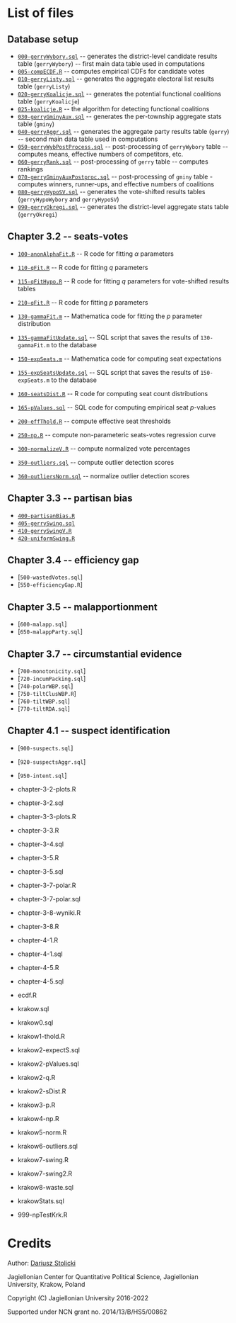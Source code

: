 # List of files
## Database setup
* [`000-gerryWybory.sql`](000-gerryWybory.sql) -- generates the district-level candidate results table (`gerryWybory`) -- first main data table used in computations
* [`005-compECDF.R`](005-compECDF.R) -- computes empirical CDFs for candidate votes
* [`010-gerryListy.sql`](010-gerryListy.sql) -- generates the aggregate electoral list results table (`gerryListy`)
* [`020-gerryKoalicje.sql`](020-gerryKoalicje.sql) -- generates the potential functional coalitions table (`gerryKoalicje`)
* [`025-koalicje.R`](025-koalicje.R) -- the algorithm for detecting functional coalitions
* [`030-gerryGminyAux.sql`](030-gerryGminyAux.sql) -- generates the per-township aggregate stats table (`gminy`)
* [`040-gerryAggr.sql`](040-gerryAggr.sql) -- generates the aggregate party results table (`gerry`) -- second main data table used in computations
* [`050-gerryWybPostProcess.sql`](050-gerryWybPostProcess.sql) -- post-processing of `gerryWybory` table -- computes means, effective numbers of competitors, etc.
* [`060-gerryRank.sql`](060-gerryRank.sql) -- post-processing of `gerry` table -- computes rankings
* [`070-gerryGminyAuxPostproc.sql`](070-gerryGminyAuxPostproc.sql) -- post-processing of `gminy` table - computes winners, runner-ups, and effective numbers of coalitions
* [`080-gerryHypoSV.sql`](080-gerryHypoSV.sql) -- generates the vote-shifted results tables (`gerryHypoWybory` and `gerryHypoSV`)
* [`090-gerryOkregi.sql`](090-gerryOkregi.sql) -- generates the district-level aggregate stats table (`gerryOkregi`)

## Chapter 3.2 -- seats-votes
* [`100-anonAlphaFit.R`](100-anonAlphaFit.R) -- R code for fitting $\alpha$ parameters
* [`110-qFit.R`](110-qFit.R) -- R code for fitting $q$ parameters
* [`115-qFitHypo.R`](115-qFitHypo.R) -- R code for fitting $q$ parameters for vote-shifted results tables
* [`210-qFit.R`](120-qFit.R) -- R code for fitting $p$ parameters
* [`130-gammaFit.m`](130-gammaFit.m) -- Mathematica code for fitting the $p$ parameter distribution
* [`135-gammaFitUpdate.sql`](135-gammaFitUpdate.sql) -- SQL script that saves the results of `130-gammaFit.m` to the database
* [`150-expSeats.m`](150-expSeats.m) -- Mathematica code for computing seat expectations
* [`155-expSeatsUpdate.sql`](155-expSeatsUpdate.sql) -- SQL script that saves the results of `150-expSeats.m` to the database
* [`160-seatsDist.R`](160-seatsDist.R) -- R code for computing seat count distributions
* [`165-pValues.sql`](165-pValues.sql) -- SQL code for computing empirical seat $p$-values

* [`200-effThold.R`](200-effThold.R) -- compute effective seat thresholds
* [`250-np.R`](250-np.R) -- compute non-parameteric seats-votes regression curve

* [`300-normalizeV.R`](300-normalizeV.R) -- compute normalized vote percentages
* [`350-outliers.sql`](350-outliers.sql) -- compute outlier detection scores
* [`360-outliersNorm.sql`](360-outliersNorm.sql) -- normalize outlier detection scores

## Chapter 3.3 -- partisan bias
* [`400-partisanBias.R`](400-partisanBias.R)
* [`405-gerrySwing.sql`](405-gerrySwing.sql)
* [`410-gerrySwingV.R`](410-gerrySwingV.R)
* [`420-uniformSwing.R`](420-uniformSwing.R)

## Chapter 3.4 -- efficiency gap
* [`500-wastedVotes.sql`]
* [`550-efficiencyGap.R`]

## Chapter 3.5 -- malapportionment
* [`600-malapp.sql`]
* [`650-malappParty.sql`]

## Chapter 3.7 -- circumstantial evidence
* [`700-monotonicity.sql`]
* [`720-incumPacking.sql`]
* [`740-polarWBP.sql`]
* [`750-tiltClusWBP.R`]
* [`760-tiltWBP.sql`]
* [`770-tiltRDA.sql`]

## Chapter 4.1 -- suspect identification
* [`900-suspects.sql`]
* [`920-suspectsAggr.sql`]
* [`950-intent.sql`]

* chapter-3-2-plots.R
* chapter-3-2.sql
* chapter-3-3-plots.R
* chapter-3-3.R
* chapter-3-4.sql
* chapter-3-5.R
* chapter-3-5.sql
* chapter-3-7-polar.R
* chapter-3-7-polar.sql
* chapter-3-8-wyniki.R
* chapter-3-8.R
* chapter-4-1.R
* chapter-4-1.sql
* chapter-4-5.R
* chapter-4-5.sql

* ecdf.R

* krakow.sql
* krakow0.sql
* krakow1-thold.R
* krakow2-expectS.sql
* krakow2-pValues.sql
* krakow2-q.R
* krakow2-sDist.R
* krakow3-p.R
* krakow4-np.R
* krakow5-norm.R
* krakow6-outliers.sql
* krakow7-swing.R
* krakow7-swing2.R
* krakow8-waste.sql
* krakowStats.sql
* 999-npTestKrk.R

# Credits
Author: [Dariusz Stolicki](https://cbip.uj.edu.pl/stolicki)

Jagiellonian Center for Quantitative Political Science, Jagiellonian University, Krakow, Poland

Copyright (C) Jagiellonian University 2016-2022

Supported under NCN grant no. 2014/13/B/HS5/00862
